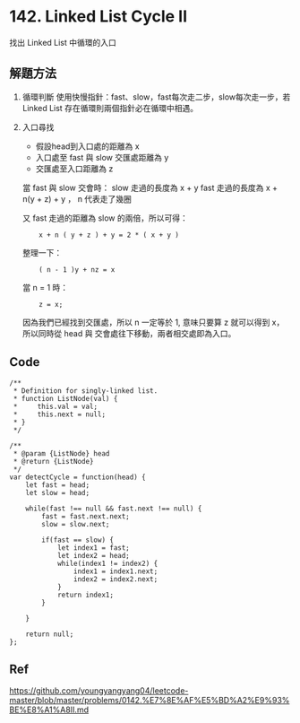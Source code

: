 # 142. Linked List Cycle II
找出 Linked List 中循環的入口

## 解題方法

1. 循環判斷
使用快慢指針：fast、slow，fast每次走二步，slow每次走一步，若 Linked List 存在循環則兩個指針必在循環中相遇。

2. 入口尋找

    * 假設head到入口處的距離為 x
    * 入口處至 fast 與 slow 交匯處距離為 y
    * 交匯處至入口距離為 z

    當 fast 與 slow 交會時：
        slow 走過的長度為 x + y
        fast 走過的長度為 x + n(y + z) + y ， n 代表走了幾圈
    
    又 fast 走過的距離為 slow 的兩倍，所以可得：
    ```
        x + n ( y + z ) + y = 2 * ( x + y )
    ```
    整理一下：
    ```
        ( n - 1 )y + nz = x
    ```
    當 n = 1 時：
    ```
        z = x;
    ```
    因為我們已經找到交匯處，所以 n 一定等於 1, 意味只要算 z 就可以得到 x，所以同時從 head 與 交會處往下移動，兩者相交處即為入口。


## Code
```
/**
 * Definition for singly-linked list.
 * function ListNode(val) {
 *     this.val = val;
 *     this.next = null;
 * }
 */

/**
 * @param {ListNode} head
 * @return {ListNode}
 */
var detectCycle = function(head) {
    let fast = head;
    let slow = head;

    while(fast !== null && fast.next !== null) {
        fast = fast.next.next;
        slow = slow.next;

        if(fast == slow) {
            let index1 = fast;
            let index2 = head;
            while(index1 != index2) {
                index1 = index1.next;
                index2 = index2.next;
            }
            return index1;
        }
            
    }
    
    return null;
};
```

## Ref
https://github.com/youngyangyang04/leetcode-master/blob/master/problems/0142.%E7%8E%AF%E5%BD%A2%E9%93%BE%E8%A1%A8II.md